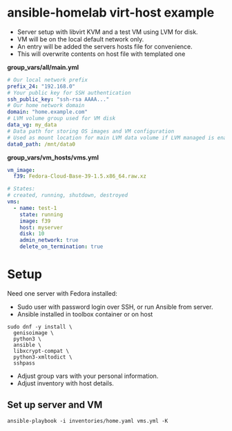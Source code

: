 # ansible-homelab virt-host example

* Server setup with libvirt KVM and a test VM using LVM for disk.
* VM will be on the local default network only.
* An entry will be added the servers hosts file for convenience. 
* This will overwrite contents on host file with templated one  

**group_vars/all/main.yml**
```yaml
# Our local network prefix 
prefix_24: "192.168.0"
# Your public key for SSH authentication
ssh_public_key: "ssh-rsa AAAA..."
# Our home network domain
domain: "home.example.com"
# LVM volume group used for VM disk
data_vg: my_data
# Data path for storing OS images and VM configuration
# Used as mount location for main LVM data volume if LVM managed is enabled 
data0_path: /mnt/data0
```

**group_vars/vm_hosts/vms.yml**
```yaml
vm_image:
  f39: Fedora-Cloud-Base-39-1.5.x86_64.raw.xz

# States:
# created, running, shutdown, destroyed
vms:
  - name: test-1
    state: running
    image: f39
    host: myserver
    disk: 10
    admin_network: true
    delete_on_termination: true
```
# Setup

Need one server with Fedora installed:

* Sudo user with password login over SSH, or run Ansible from server.
* Ansible installed in toolbox container or on host
```shell
sudo dnf -y install \
  genisoimage \
  python3 \
  ansible \
  libxcrypt-compat \
  python3-xmltodict \
  sshpass
```
* Adjust group vars with your personal information.
* Adjust inventory with host details.

## Set up server and VM
```
ansible-playbook -i inventories/home.yaml vms.yml -K
```
